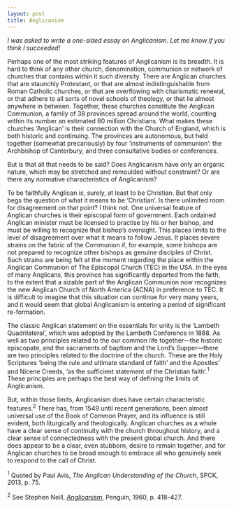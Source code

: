 ```yaml
---
layout: post
title: Anglicanism
---
```

_I was asked to write a one-sided essay on Anglicanism. Let me know if you think I succeeded!_

Perhaps one of the most striking features of Anglicanism is its breadth. It is hard to think of any other church, denomination, communion or network of churches that contains within it such diversity. There are Anglican churches that are staunchly Protestant, or that are almost indistinguishable from Roman Catholic churches, or that are overflowing with charismatic renewal, or that adhere to all sorts of novel schools of theology, or that lie almost anywhere in between. Together, these churches constitute the Anglican Communion, a family of 38 provinces spread around the world, counting within its number an estimated 80 million Christians. What makes these churches ‘Anglican’ is their connection with the Church of England, which is both historic and continuing. The provinces are autonomous, but held together (somewhat precariously) by four ‘instruments of communion’: the Archbishop of Canterbury, and three consultative bodies or conferences.

But is that all that needs to be said? Does Anglicanism have only an organic nature, which may be stretched and remoulded without constraint? Or are there any normative characteristics of Anglicanism?

To be faithfully Anglican is, surely, at least to be Christian. But that only begs the question of what it means to be ‘Christian’. Is there unlimited room for disagreement on that point? I think not. One universal feature of Anglican churches is their episcopal form of government. Each ordained Anglican minister must be licensed to practise by his or her bishop, and must be willing to recognize that bishop’s oversight. This places limits to the level of disagreement over what it means to follow Jesus. It places severe strains on the fabric of the Communion if, for example, some bishops are not prepared to recognize other bishops as genuine disciples of Christ. Such strains are being felt at the moment regarding the place within the Anglican Communion of The Episcopal Church (TEC) in the USA. In the eyes of many Anglicans, this province has significantly departed from the faith, to the extent that a sizable part of the Anglican Communion now recognizes the new Anglican Church of North America (ACNA) in preference to TEC. It is difficult to imagine that this situation can continue for very many years, and it would seem that global Anglicanism is entering a period of significant re-formation.

The classic Anglican statement on the essentials for unity is the ‘Lambeth Quadrilateral’, which was adopted by the Lambeth Conference in 1888. As well as two principles related to the our common life together—the historic episcopate, and the sacraments of baptism and the Lord’s Supper—there are two principles related to the doctrine of the church. These are the Holy Scriptures ‘being the rule and ultimate standard of faith’ and the Apostles’ and Nicene Creeds, ‘as the sufficient statement of the Christian faith’.<sup>1</sup> These principles are perhaps the best way of defining the limits of Anglicanism.

But, within those limits, Anglicanism does have certain characteristic features.<sup>2</sup> There has, from 1549 until recent generations, been almost universal use of the Book of Common Prayer, and its influence is still evident, both liturgically and theologically. Anglican churches as a whole have a clear sense of continuity with the church throughout history, and a clear sense of connectedness with the present global church. And there does appear to be a clear, even stubborn, desire to remain together, and for Anglican churches to be broad enough to embrace all who genuinely seek to respond to the call of Christ.

<sup>1</sup> Quoted by Paul Avis, _The Anglican Understanding of the Church_, SPCK, 2013, p. 75.

<sup>2</sup> See Stephen Neill, [_Anglicanism_](/2013/01/23/anglicanism-comprehensive-unity-in-the-gospel/), Penguin, 1960, p. 418–427.